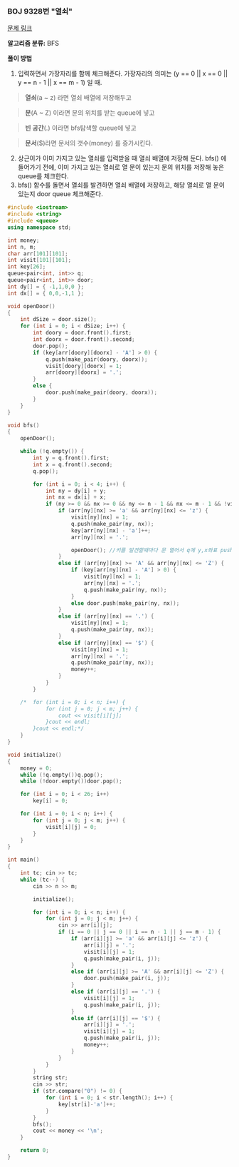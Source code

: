### BOJ 9328번 "열쇠"
[문제 링크](https://www.acmicpc.net/problem/9328)

**알고리즘 분류:** 
BFS


**풀이 방법**

1. 입력하면서 가장자리를 함께 체크해준다. 
가장자리의 의미는 (y == 0 || x == 0 || y == n - 1 || x == m - 1) 일 때. 

> **열쇠**(a ~ z) 라면 열쇠 배열에 저장해두고

> **문**(A ~ Z) 이라면 문의 위치를 받는 queue에 넣고

> **빈 공간**(.) 이라면 bfs탐색할 queue에 넣고

> **문서**($)라면 문서의 갯수(money) 를 증가시킨다.

2. 상근이가 이미 가지고 있는 열쇠를 입력받을 때 열쇠 배열에 저장해 둔다. 
bfs() 에 들어가기 전에, 이미 가지고 있는 열쇠로 열 문이 있는지 문의 위치를 저장해 놓은 queue를 체크한다.
3. bfs() 함수를 돌면서 열쇠를 발견하면 열쇠 배열에 저장하고, 
해당 열쇠로 열 문이 있는지 door queue 체크해준다.

```cpp
#include <iostream>
#include <string>
#include <queue>
using namespace std;

int money;
int n, m;
char arr[101][101];
int visit[101][101];
int key[26];
queue<pair<int, int>> q;
queue<pair<int, int>> door;
int dy[] = { -1,1,0,0 };
int dx[] = { 0,0,-1,1 };

void openDoor()
{
	int dSize = door.size();
	for (int i = 0; i < dSize; i++) {
		int doory = door.front().first;
		int doorx = door.front().second;
		door.pop();
		if (key[arr[doory][doorx] - 'A'] > 0) {
			q.push(make_pair(doory, doorx));
			visit[doory][doorx] = 1;
			arr[doory][doorx] = '.';
		}
		else {
			door.push(make_pair(doory, doorx));
		}
	}
}

void bfs()
{
	openDoor();

	while (!q.empty()) {
		int y = q.front().first;
		int x = q.front().second;
		q.pop();

		for (int i = 0; i < 4; i++) {
			int ny = dy[i] + y;
			int nx = dx[i] + x;
			if (ny >= 0 && nx >= 0 && ny <= n - 1 && nx <= m - 1 && !visit[ny][nx] && arr[ny][nx]!='*') {
				if (arr[ny][nx] >= 'a' && arr[ny][nx] <= 'z') { 
					visit[ny][nx] = 1;
					q.push(make_pair(ny, nx));
					key[arr[ny][nx] - 'a']++;
					arr[ny][nx] = '.';

					openDoor(); //키를 발견할때마다 문 열어서 q에 y,x좌표 push
				}
				else if (arr[ny][nx] >= 'A' && arr[ny][nx] <= 'Z') {
					if (key[arr[ny][nx] - 'A'] > 0) {
						visit[ny][nx] = 1;
						arr[ny][nx] = '.';
						q.push(make_pair(ny, nx));
					}
					else door.push(make_pair(ny, nx));
				}
				else if (arr[ny][nx] == '.') {
					visit[ny][nx] = 1;
					q.push(make_pair(ny, nx));
				}
				else if (arr[ny][nx] == '$') {
					visit[ny][nx] = 1;
					arr[ny][nx] = '.';
					q.push(make_pair(ny, nx));
					money++;
				}
			}
		}

	/*	for (int i = 0; i < n; i++) {
			for (int j = 0; j < m; j++) {
				cout << visit[i][j];
			}cout << endl;
		}cout << endl;*/
	}
}

void initialize() 
{
	money = 0;
	while (!q.empty())q.pop();
	while (!door.empty())door.pop();

	for (int i = 0; i < 26; i++)
		key[i] = 0;

	for (int i = 0; i < n; i++) {
		for (int j = 0; j < m; j++) {
			visit[i][j] = 0;
		}
	}
}

int main()
{
	int tc; cin >> tc;
	while (tc--) {
		cin >> n >> m;

		initialize();

		for (int i = 0; i < n; i++) {
			for (int j = 0; j < m; j++) {
				cin >> arr[i][j];
				if (i == 0 || j == 0 || i == n - 1 || j == m - 1) {
					if (arr[i][j] >= 'a' && arr[i][j] <= 'z') {
						arr[i][j] = '.';
						visit[i][j] = 1;
						q.push(make_pair(i, j));
					}
					else if (arr[i][j] >= 'A' && arr[i][j] <= 'Z') {
						door.push(make_pair(i, j));
					}
					else if (arr[i][j] == '.') {
						visit[i][j] = 1;
						q.push(make_pair(i, j));
					}
					else if (arr[i][j] == '$') {
						arr[i][j] = '.';
						visit[i][j] = 1;
						q.push(make_pair(i, j));
						money++;
					}
				}
			}
		}
		string str;
		cin >> str;
		if (str.compare("0") != 0) {
			for (int i = 0; i < str.length(); i++) {
				key[str[i]-'a']++;
			}
		}
		bfs();
		cout << money << '\n';
	}

	return 0;
}
```
